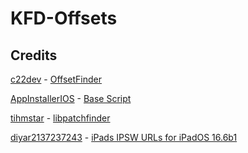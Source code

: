 # KFD-Offsets

## Credits
[c22dev](https://github.com/c22dev) - [OffsetFinder](https://github.com/c22dev/OffsetFinder)

[AppInstallerIOS](https://github.com/BenjaminHornbeck6) - [Base Script](https://www.reddit.com/r/jailbreak/comments/15b0u0b/comment/jtqbzj1/)

[tihmstar](https://github.com/tihmstar) - [libpatchfinder](https://github.com/tihmstar/libpatchfinder)

[diyar2137237243](https://github.com/diyar2137237243) - [iPads IPSW URLs for iPadOS 16.6b1](https://cdn.discordapp.com/attachments/1074788546306658365/1135343869492473916/message.txt)
